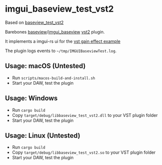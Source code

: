 # imgui_baseview_test_vst2

Based on [baseview_test_vst2](https://github.com/greatest-ape/baseview_test_vst2)

Barebones [baseview](https://github.com/RustAudio/baseview)/[imgui_baseview](https://github.com/BillyDM/imgui-baseview)
[vst2](https://github.com/RustAudio/vst-rs) plugin.

It implements a imgui-rs ui for the [vst gain effect example](https://github.com/RustAudio/vst-rs/blob/master/examples/gain_effect.rs)

The plugin logs events to `~/tmp/IMGUIBaseviewTest.log`.

## Usage: macOS (Untested)

- Run `scripts/macos-build-and-install.sh`
- Start your DAW, test the plugin

## Usage: Windows

- Run `cargo build`
- Copy `target/debug/libbaseview_test_vst2.dll` to your VST plugin folder
- Start your DAW, test the plugin

## Usage: Linux (Untested)

- Run `cargo build`
- Copy `target/debug/libbaseview_test_vst2.so` to your VST plugin folder
- Start your DAW, test the plugin
